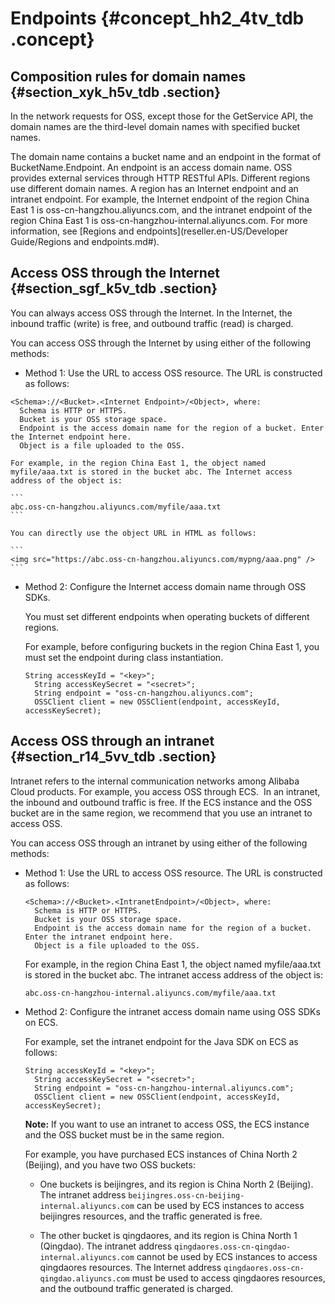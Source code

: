 # Endpoints {#concept_hh2_4tv_tdb .concept}

## Composition rules for domain names {#section_xyk_h5v_tdb .section}

In the network requests for OSS, except those for the GetService API, the domain names are the third-level domain names with specified bucket names.

The domain name contains a bucket name and an endpoint in the format of BucketName.Endpoint. An endpoint is an access domain name. OSS provides external services through HTTP RESTful APIs. Different regions use different domain names. A region has an Internet endpoint and an intranet endpoint. For example, the Internet endpoint of the region China East 1 is oss-cn-hangzhou.aliyuncs.com, and the intranet endpoint of the region China East 1 is oss-cn-hangzhou-internal.aliyuncs.com. For more information, see [Regions and endpoints](reseller.en-US/Developer Guide/Regions and endpoints.md#).

## Access OSS through the Internet {#section_sgf_k5v_tdb .section}

You can always access OSS through the Internet. In the Internet, the inbound traffic \(write\) is free, and outbound traffic \(read\) is charged.

You can access OSS through the Internet by using either of the following methods:

-   Method 1: Use the URL to access OSS resource. The URL is constructed as follows:

```
<Schema>://<Bucket>.<Internet Endpoint>/<Object>, where:
  Schema is HTTP or HTTPS.
  Bucket is your OSS storage space.
  Endpoint is the access domain name for the region of a bucket. Enter the Internet endpoint here.
  Object is a file uploaded to the OSS.
```

    For example, in the region China East 1, the object named myfile/aaa.txt is stored in the bucket abc. The Internet access address of the object is:

    ```
    abc.oss-cn-hangzhou.aliyuncs.com/myfile/aaa.txt
    ```

    You can directly use the object URL in HTML as follows:

    ```
    <img src="https://abc.oss-cn-hangzhou.aliyuncs.com/mypng/aaa.png" />
    ```

-   Method 2: Configure the Internet access domain name through OSS SDKs.

    You must set different endpoints when operating buckets of different regions.

    For example, before configuring buckets in the region China East 1, you must set the endpoint during class instantiation.

    ```
    String accessKeyId = "<key>";
      String accessKeySecret = "<secret>";
      String endpoint = "oss-cn-hangzhou.aliyuncs.com";
      OSSClient client = new OSSClient(endpoint, accessKeyId, accessKeySecret);
    ```


## Access OSS through an intranet {#section_r14_5vv_tdb .section}

Intranet refers to the internal communication networks among Alibaba Cloud products. For example, you access OSS through ECS.  In an intranet, the inbound and outbound traffic is free. If the ECS instance and the OSS bucket are in the same region, we recommend that you use an intranet to access OSS.

You can access OSS through an intranet by using either of the following methods:

-   Method 1: Use the URL to access OSS resource. The URL is constructed as follows:

    ```
    <Schema>://<Bucket>.<IntranetEndpoint>/<Object>, where: 
      Schema is HTTP or HTTPS.
      Bucket is your OSS storage space.
      Endpoint is the access domain name for the region of a bucket. Enter the intranet endpoint here.
      Object is a file uploaded to the OSS.
    ```

    For example, in the region China East 1, the object named myfile/aaa.txt is stored in the bucket abc. The intranet access address of the object is:

    ```
    abc.oss-cn-hangzhou-internal.aliyuncs.com/myfile/aaa.txt 
    ```

-   Method 2: Configure the intranet access domain name using OSS SDKs on ECS.

    For example, set the intranet endpoint for the Java SDK on ECS as follows:

    ```
    String accessKeyId = "<key>";
      String accessKeySecret = "<secret>";
      String endpoint = "oss-cn-hangzhou-internal.aliyuncs.com";
      OSSClient client = new OSSClient(endpoint, accessKeyId, accessKeySecret);
    ```

    **Note:** If you want to use an intranet to access OSS, the ECS instance and the OSS bucket must be in the same region.

    For example, you have purchased ECS instances of China North 2 \(Beijing\), and you have two OSS buckets:

    -   One buckets is beijingres, and its region is China North 2 \(Beijing\). The intranet address `beijingres.oss-cn-beijing-internal.aliyuncs.com` can be used by ECS instances to access beijingres resources, and the traffic generated is free.

    -   The other bucket is qingdaores, and its region is China North 1 \(Qingdao\). The intranet address `qingdaores.oss-cn-qingdao-internal.aliyuncs.com` cannot be used by ECS instances to access qingdaores resources. The Internet address `qingdaores.oss-cn-qingdao.aliyuncs.com` must be used to access qingdaores resources, and the outbound traffic generated is charged.


